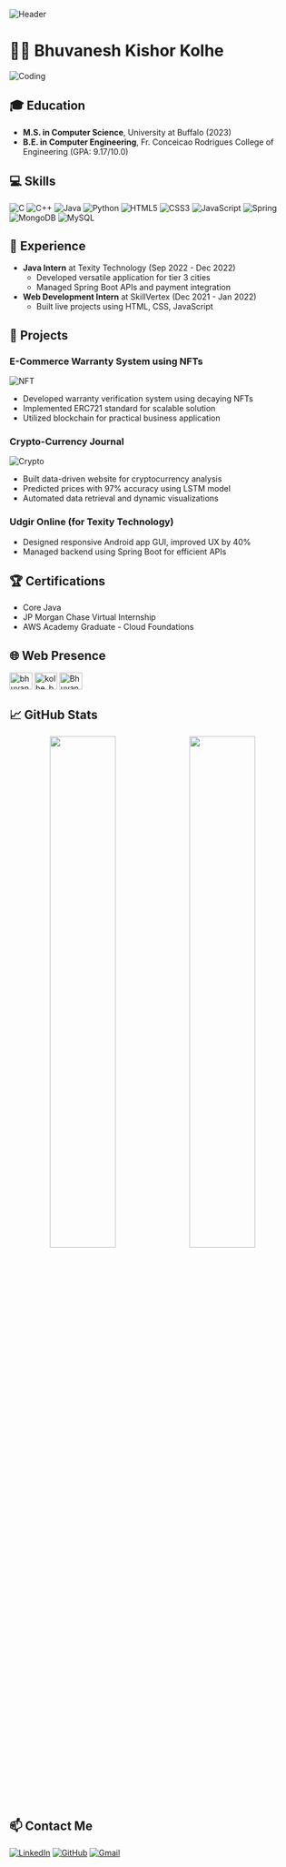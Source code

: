 ![Header](https://capsule-render.vercel.app/api?type=waving&color=gradient&height=100&section=header&text=Hey%20Everyone!%20👋🕹️&fontSize=30&fontAlignY=65&animation=fadeIn)

# 👨‍💻 Bhuvanesh Kishor Kolhe

![Coding](https://github.com/Bhuvanesh291100/Bhuvanesh291100/blob/main/coding.gif)

## 🎓 Education
- **M.S. in Computer Science**, University at Buffalo (2023)
- **B.E. in Computer Engineering**, Fr. Conceicao Rodrigues College of Engineering (GPA: 9.17/10.0)

## 💻 Skills
![C](https://img.shields.io/badge/c-%2300599C.svg?style=for-the-badge&logo=c&logoColor=white)
![C++](https://img.shields.io/badge/c++-%2300599C.svg?style=for-the-badge&logo=c%2B%2B&logoColor=white)
![Java](https://img.shields.io/badge/java-%23ED8B00.svg?style=for-the-badge&logo=java&logoColor=white)
![Python](https://img.shields.io/badge/python-3670A0?style=for-the-badge&logo=python&logoColor=ffdd54)
![HTML5](https://img.shields.io/badge/html5-%23E34F26.svg?style=for-the-badge&logo=html5&logoColor=white)
![CSS3](https://img.shields.io/badge/css3-%231572B6.svg?style=for-the-badge&logo=css3&logoColor=white)
![JavaScript](https://img.shields.io/badge/javascript-%23323330.svg?style=for-the-badge&logo=javascript&logoColor=%23F7DF1E)
![Spring](https://img.shields.io/badge/spring-%236DB33F.svg?style=for-the-badge&logo=spring&logoColor=white)
![MongoDB](https://img.shields.io/badge/MongoDB-%234ea94b.svg?style=for-the-badge&logo=mongodb&logoColor=white)
![MySQL](https://img.shields.io/badge/mysql-%2300f.svg?style=for-the-badge&logo=mysql&logoColor=white)

## 💼 Experience
- **Java Intern** at Texity Technology (Sep 2022 - Dec 2022)
  - Developed versatile application for tier 3 cities
  - Managed Spring Boot APIs and payment integration
- **Web Development Intern** at SkillVertex (Dec 2021 - Jan 2022) 
  - Built live projects using HTML, CSS, JavaScript

## 🚀 Projects
### E-Commerce Warranty System using NFTs
![NFT](https://github.com/Bhuvanesh291100/Bhuvanesh291100/blob/main/nft.gif)
- Developed warranty verification system using decaying NFTs
- Implemented ERC721 standard for scalable solution 
- Utilized blockchain for practical business application

### Crypto-Currency Journal
![Crypto](https://github.com/Bhuvanesh291100/Bhuvanesh291100/blob/main/crypto.gif)
- Built data-driven website for cryptocurrency analysis
- Predicted prices with 97% accuracy using LSTM model
- Automated data retrieval and dynamic visualizations

### Udgir Online (for Texity Technology) 
- Designed responsive Android app GUI, improved UX by 40%
- Managed backend using Spring Boot for efficient APIs

## 🏆 Certifications
- Core Java
- JP Morgan Chase Virtual Internship 
- AWS Academy Graduate - Cloud Foundations

## 🌐 Web Presence
<p align="left">
<a href="https://www.linkedin.com/in/bhuvaneshkolhe/" target="blank"><img align="center" src="https://raw.githubusercontent.com/rahuldkjain/github-profile-readme-generator/master/src/images/icons/Social/linked-in-alt.svg" alt="bhuvanesh-kolhe" height="30" width="40" /></a>
<a href="https://www.hackerrank.com/kolhe_bhuvanesh" target="blank"><img align="center" src="https://raw.githubusercontent.com/rahuldkjain/github-profile-readme-generator/master/src/images/icons/Social/hackerrank.svg" alt="kolhe_bhuvanesh" height="30" width="40" /></a>
<a href="https://leetcode.com/BhuvanKolhe/" target="blank"><img align="center" src="https://raw.githubusercontent.com/rahuldkjain/github-profile-readme-generator/master/src/images/icons/Social/leet-code.svg" alt="BhuvanKolhe" height="30" width="40" /></a>
</p>

## 📈 GitHub Stats
<p align="center">
	<img width="48%" src="https://github-readme-stats.vercel.app/api?username=Bhuvanesh291100&show_icons=true&theme=radical" />
	<img width="48%" src="https://github-readme-streak-stats.herokuapp.com/?user=Bhuvanesh291100&theme=radical" />
</p>

## 📫 Contact Me
[![LinkedIn](https://img.shields.io/badge/LinkedIn-0077B5?style=for-the-badge&logo=linkedin&logoColor=white)](https://www.linkedin.com/in/bhuvanesh-kolhe/)
[![GitHub](https://img.shields.io/badge/GitHub-100000?style=for-the-badge&logo=github&logoColor=white)](https://github.com/Bhuvanesh291100)
[![Gmail](https://img.shields.io/badge/Gmail-D14836?style=for-the-badge&logo=gmail&logoColor=white)](mailto:bkkolhe29@gmail.com)
